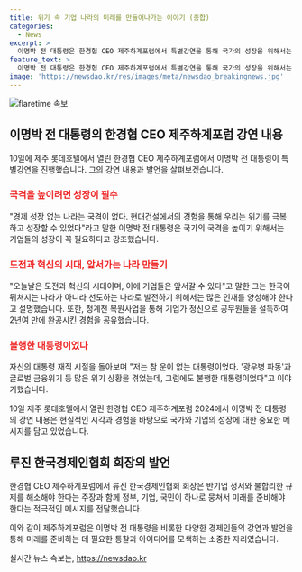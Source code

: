```yaml
---
title: 위기 속 기업 나라의 미래를 만들어나가는 이야기 (종합)
categories:
  - News
excerpt: >
  이명박 전 대통령은 한경협 CEO 제주하계포럼에서 특별강연을 통해 국가의 성장을 위해서는 기업이 중요하며, 미래를 대비하여 변화와 혁신이 필수적이라고 강조했다. 또한, 자신의 대통령 재직 시절을 돌아보며 불행한 대통령이라고 밝혔다. 류진 한국경제인협회 회장은 반기업 정서와 불합리한 규제 해소를 촉구하며 역사의 변곡점에서 정부, 기업, 국민이 협력해야 한다고 강조했다. 함영주 하나금융지주 회장, 신현우 한화에어로스페이스 사장, 배경훈 LG AI연구원장 등이 이번 포럼에서 연사로 참여한다.
feature_text: >
  이명박 전 대통령은 한경협 CEO 제주하계포럼에서 특별강연을 통해 국가의 성장을 위해서는 기업이 중요하며, 미래를 대비하여 변화와 혁신이 필수적이라고 강조했다. 또한, 자신의 대통령 재직 시절을 돌아보며 불행한 대통령이라고 밝혔다. 류진 한국경제인협회 회장은 반기업 정서와 불합리한 규제 해소를 촉구하며 역사의 변곡점에서 정부, 기업, 국민이 협력해야 한다고 강조했다. 함영주 하나금융지주 회장, 신현우 한화에어로스페이스 사장, 배경훈 LG AI연구원장 등이 이번 포럼에서 연사로 참여한다.
image: 'https://newsdao.kr/res/images/meta/newsdao_breakingnews.jpg'
---
```


<p><img src="https://newsdao.kr/res/images/meta/newsdao_breakingnews.jpg" alt="flaretime 속보" /></p>

<h2 data-ke-size="size26">이명박 전 대통령의 한경협 CEO 제주하계포럼 강연 내용</h2>

<p data-ke-size="size16">10일에 제주 롯데호텔에서 열린 한경협 CEO 제주하계포럼에서 이명박 전 대통령이 특별강연을 진행했습니다. 그의 강연 내용과 발언을 살펴보겠습니다.</p>

<h3><b><span style="color: #ee2323;">국격을 높이려면 성장이 필수</span></b></h3>

<p data-ke-size="size16">"경제 성장 없는 나라는 국격이 없다. 현대건설에서의 경험을 통해 우리는 위기를 극복하고 성장할 수 있었다"라고 말한 이명박 전 대통령은 국가의 국격을 높이기 위해서는 기업들의 성장이 꼭 필요하다고 강조했습니다.</p>

<h3><b><span style="color: #ee2323;">도전과 혁신의 시대, 앞서가는 나라 만들기</span></b></h3>

<p data-ke-size="size16">"오늘날은 도전과 혁신의 시대이며, 이에 기업들은 앞서갈 수 있다"고 말한 그는 한국이 뒤쳐지는 나라가 아니라 선도하는 나라로 발전하기 위해서는 많은 인재를 양성해야 한다고 설명했습니다. 또한, 청계천 복원사업을 통해 기업가 정신으로 공무원들을 설득하여 2년여 만에 완공시킨 경험을 공유했습니다.</p>

<h3><b><span style="color: #ee2323;">불행한 대통령이었다</span></b></h3>

<p data-ke-size="size16">자신의 대통령 재직 시절을 돌아보며 "저는 참 운이 없는 대통령이었다. '광우병 파동'과 글로벌 금융위기 등 많은 위기 상황을 겪었는데, 그럼에도 불행한 대통령이었다"고 이야기했습니다.</p>

<p data-ke-size="size16">10일 제주 롯데호텔에서 열린 한경협 CEO 제주하계포럼 2024에서 이명박 전 대통령의 강연 내용은 현실적인 시각과 경험을 바탕으로 국가와 기업의 성장에 대한 중요한 메시지를 담고 있었습니다.</p>

<h2 data-ke-size="size26">루진 한국경제인협회 회장의 발언</h2>

<p data-ke-size="size16">한경협 CEO 제주하계포럼에서 류진 한국경제인협회 회장은 반기업 정서와 불합리한 규제를 해소해야 한다는 주장과 함께 정부, 기업, 국민이 하나로 뭉쳐서 미래를 준비해야 한다는 적극적인 메시지를 전달했습니다.</p>

<p data-ke-size="size16">이와 같이 제주하계포럼은 이명박 전 대통령을 비롯한 다양한 경제인들의 강연과 발언을 통해 미래를 준비하는 데 필요한 통찰과 아이디어를 모색하는 소중한 자리였습니다.</p>
실시간 뉴스 속보는, <a href="https://newsdao.kr" rel="dofollow">https://newsdao.kr</a>


